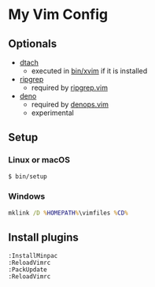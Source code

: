 # My Vim Config

## Optionals

- [dtach](https://github.com/crigler/dtach)
  - executed in [bin/xvim](bin/xvim) if it is installed
- [ripgrep](https://github.com/BurntSushi/ripgrep)
  - required by [ripgrep.vim](https://github.com/kyoh86/vim-ripgrep)
- [deno](https://github.com/denoland/deno)
  - required by [denops.vim](https://github.com/vim-denops/denops.vim)
  - experimental

## Setup

### Linux or macOS

```sh
$ bin/setup
```

### Windows

```bat
mklink /D %HOMEPATH%\vimfiles %CD%
```

## Install plugins

```vim
:InstallMinpac
:ReloadVimrc
:PackUpdate
:ReloadVimrc
```
